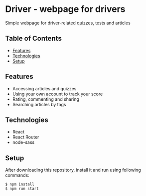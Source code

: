 # Driver - webpage for drivers
Simple webpage for driver-related quizzes, tests and articles

## Table of Contents
* [Features](#features)
* [Technologies](#technologies)
* [Setup](#setup)

## Features
* Accessing articles and quizzes
* Using your own account to track your score
* Rating, commenting and sharing
* Searching articles by tags

## Technologies
* React
* React Router
* node-sass

## Setup
After downloading this repository, install it and run using following commands:
```
$ npm install
$ npm run start
```